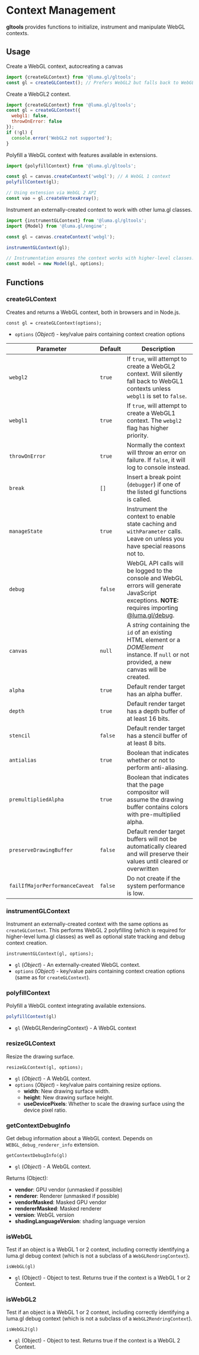 # Context Management

**gltools** provides functions to initialize, instrument and manipulate WebGL contexts.

## Usage

Create a WebGL context, autocreating a canvas
```js
import {createGLContext} from '@luma.gl/gltools';
const gl = createGLContext(); // Prefers WebGL2 but falls back to WebGL1
```

Create a WebGL2 context.
```js
import {createGLContext} from '@luma.gl/gltools';
const gl = createGLContext({
  webgl1: false,
  throwOnError: false
});
if (!gl) {
  console.error('WebGL2 not supported');
}
```

Polyfill a WebGL context with features available in extensions.
```js
import {polyfillContext} from '@luma.gl/gltools';

const gl = canvas.createContext('webgl'); // A WebGL 1 context
polyfillContext(gl);

// Using extension via WebGL 2 API
const vao = gl.createVertexArray();
```

Instrument an externally-created context to work with other luma.gl classes.
```js
import {instrumentGLContext} from '@luma.gl/gltools';
import {Model} from '@luma.gl/engine';

const gl = canvas.createContext('webgl');

instrumentGLContext(gl);

// Instrumentation ensures the context works with higher-level classes.
const model = new Model(gl, options);
```

## Functions


### createGLContext

Creates and returns a WebGL context, both in browsers and in Node.js.

```
const gl = createGLContext(options);
```

* `options` (*Object*) - key/value pairs containing context creation options

| Parameter               | Default | Description |
| ---                     | ---     | ---         |
| `webgl2`                | `true`  | If `true`, will attempt to create a WebGL2 context. Will silently fall back to WebGL1 contexts unless `webgl1` is set to `false`. |
| `webgl1`                | `true`  | If `true`, will attempt to create a WebGL1 context. The `webgl2` flag has higher priority. |
| `throwOnError`          | `true`  | Normally the context will throw an error on failure. If `false`, it will log to console instead. |
| `break`          | `[]`  | Insert a break point (`debugger`) if one of the listed gl functions is called. |
| `manageState`           | `true`  | Instrument the context to enable state caching and `withParameter` calls. Leave on unless you have special reasons not to. |
| `debug`                 | `false` | WebGL API calls will be logged to the console and WebGL errors will generate JavaScript exceptions. **NOTE:** requires importing [@luma.gl/debug](/docs/api-reference/debug.md). |
| `canvas`                | `null`  | A *string* containing the `id` of an existing HTML element or a *DOMElement* instance. If `null` or not provided, a new canvas will be created. |
| `alpha`                 | `true`  | Default render target has an alpha buffer. |
| `depth`                 | `true`  | Default render target has a depth buffer of at least 16 bits. |
| `stencil`               | `false` | Default render target has a stencil buffer of at least 8 bits. |
| `antialias`             | `true`  | Boolean that indicates whether or not to perform anti-aliasing. |
| `premultipliedAlpha`    | `true`  | Boolean that indicates that the page compositor will assume the drawing buffer contains colors with pre-multiplied alpha.
| `preserveDrawingBuffer` | `false` | Default render target buffers will not be automatically cleared and will preserve their values until cleared or overwritten |
| `failIfMajorPerformanceCaveat` |`false`|Do not create if the system performance is low.

### instrumentGLContext

Instrument an externally-created context with the same options as `createGLContext`. This performs WebGL 2 polyfilling (which is required for higher-level luma.gl classes) as well as optional state tracking and debug context creation.

```
instrumentGLContext(gl, options);
```

* `gl` (*Object*) - An externally-created WebGL context.
* `options` (*Object*) - key/value pairs containing context creation options (same as for `createGLContext`).


### polyfillContext

Polyfill a WebGL context integrating available extensions.

```js
polyfillContext(gl)
```

* `gl` {WebGLRenderingContext} - A WebGL context



### resizeGLContext

Resize the drawing surface.

```
resizeGLContext(gl, options);
```
* `gl` (*Object*) - A WebGL context.
* `options` (*Object*) - key/value pairs containing resize options.
  * **width**: New drawing surface width.
  * **height**: New drawing surface height.
  * **useDevicePixels**: Whether to scale the drawing surface using the device pixel ratio.

### getContextDebugInfo

Get debug information about a WebGL context. Depends on `WEBGL_debug_renderer_info` extension.

`getContextDebugInfo(gl)`

* `gl` (*Object*) - A WebGL context.

Returns (Object):
- **vendor**: GPU vendor (unmasked if possible)
- **renderer**: Renderer (unmasked if possible)
- **vendorMasked**: Masked GPU vendor
- **rendererMasked**: Masked renderer
- **version**: WebGL version
- **shadingLanguageVersion**: shading language version

### isWebGL

Test if an object is a WebGL 1 or 2 context, including correctly identifying a luma.gl debug context (which is not a subclass of a `WebGLRendringContext`).

`isWebGL(gl)`

* `gl` (Object) - Object to test.
Returns true if the context is a WebGL 1 or 2 Context.

### isWebGL2

Test if an object is a WebGL 1 or 2 context, including correctly identifying a luma.gl debug context (which is not a subclass of a `WebGL2RendringContext`).

`isWebGL2(gl)`

* `gl` (Object) - Object to test.
Returns true if the context is a WebGL 2 Context.

